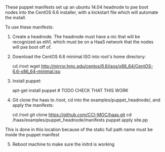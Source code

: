 These puppet manifests set up an ubuntu 14.04 headnode to pxe boot nodes into the CentOS 6.6
installer, with a kickstart file which will automate the install.

To use these manifests:

1. Create a headnode. The headnode must have a nic that will be recognized as eth1, which
   must be on a HaaS network that the nodes will pxe boot off of.
2. Download the CentOS 6.6 minimal ISO into root's home directory:

     cd /root
     wget http://mirror.hmc.edu/centos/6.6/isos/x86_64/CentOS-6.6-x86_64-minimal.iso

3. Install puppet:

     apt-get install puppet # TODO CHECK THAT THIS WORK

4. Git clone the haas to /root, cd into the examples/puppet_headnode/, and apply the manifests:

    cd /root
    git clone https://github.com/CCI-MOC/haas.git
    cd /haas/examples/puppet_headnode/manifests
    puppet apply site.pp

This is done in this location because of the static full path name must be inside the puppet manifest

5. Reboot machine to make sure the initrd is working 
